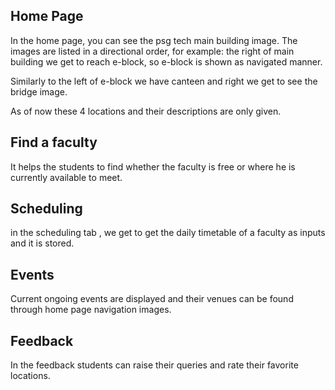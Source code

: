 ## Home Page

In the home page, you can see the psg tech main building image. The images are listed in a directional order, for example:
the right of main building we get to reach e-block, so e-block is shown as navigated manner.

Similarly to the left of e-block we have canteen and right we get to see the bridge image.

As of now these 4 locations and their descriptions are only given.

## Find a faculty

It helps the students to find whether the faculty is free or where he is currently available to meet.

## Scheduling

in the scheduling tab , we get to get the daily timetable of a faculty as inputs and it is stored.

## Events

Current ongoing events are displayed and their venues can be found through home page navigation images.

## Feedback

In the feedback students can raise their queries and rate their favorite locations.